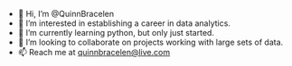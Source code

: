 - 👋 Hi, I’m @QuinnBracelen
- 👀 I’m interested in establishing a career in data analytics.
- 🌱 I’m currently learning python, but only just started.
- 💞️ I’m looking to collaborate on projects working with large sets of data.
- 📫 Reach me at quinnbracelen@live.com
